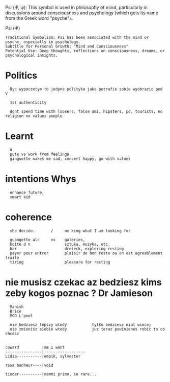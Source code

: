 Psi (Ψ, ψ): This symbol is used in philosophy of mind, particularly in discussions around consciousness and psychology (which gets its name from the Greek word "psyche")..

Psi (Ψ)

    Traditional Symbolism: Psi has been associated with the mind or psyche, especially in psychology.
    Subtitle for Personal Growth: "Mind and Consciousness"
    Potential Use: Deep thoughts, reflections on consciousness, dreams, or psychological insights.




# Politics
      Byc wypoczetym to jedyna polityka jaka potrafie sobie wyobrazic pod V

      1st authenticity 
    
      dont spend time with loosers, false ami, hipsters, pd, tourists, no religion no values people

# Learnt
      A
      pute vs work from feelings 
      ginguette makes me sad, concert happy, go with values

# intentions Whys
      enhance future, 
      smart kid
# coherence
      she decide.       /     me king what I am looking for
 
      guangette alc     vs    galeries, 
      boite d n               sztuka, muzyka, etc. 
      bar                     dreieck, exploring resting
      payer pour entrer       plaisir de bon resto ou on est agreablement traite
      tiring                  pleasure for resting


# nie musisz czekac az bedziesz kims zeby kogos poznac ? Dr Jamieson
      Manish
      Brice
      MGD L'pool

      nie bedziesz lepszy wtedy           tylko bedziesz mial wiecej 
      nie zmienisz siebie wtedy           juz teraz powinienes robic to co chcesz


## 
    coward          |me i want
    ----------------|------------------
    Lidia-----------|empik, sylvester
    
    rosa bonheur----|void
    
    tinder----------|mammi primo, so rare...

